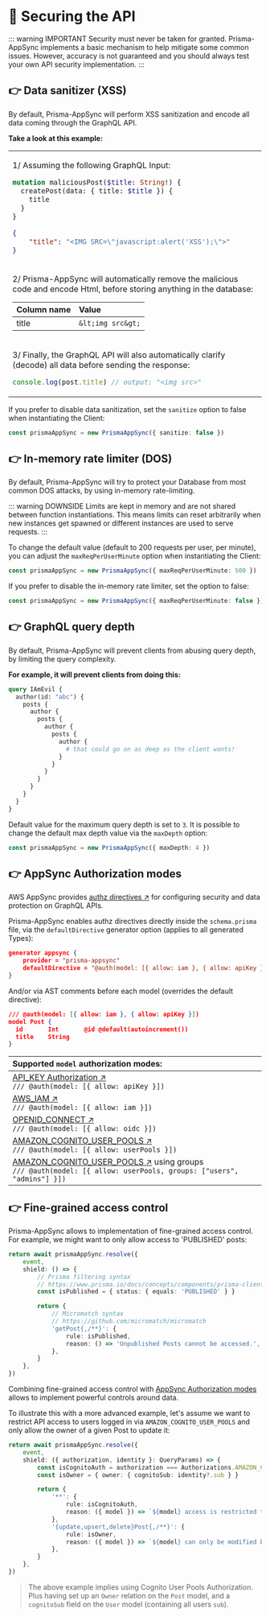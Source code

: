 # 🚨 Securing the API

::: warning IMPORTANT
Security must never be taken for granted. Prisma-AppSync implements a basic mechanism to help mitigate some common issues. However, accuracy is not guaranteed and you should always test your own API security implementation.
:::

## 👉 Data sanitizer (XSS)

By default, Prisma-AppSync will perform XSS sanitization and encode all data coming through the GraphQL API.

**Take a look at this example:**

<table><tr><td width="800px">

1/ Assuming the following GraphQL Input:

```graphql
mutation maliciousPost($title: String!) {
  createPost(data: { title: $title }) {
    title
  }
}
```

```json
{
    "title": "<IMG SRC=\"javascript:alert('XSS');\">"
}
```

</td></tr><tr><td>

2/ Prisma-AppSync will automatically remove the malicious code and encode Html, before storing anything in the database:

| Column name | Value |
| ------------- |:-------------|
| title | `&lt;img src&gt;` |

</td></tr><tr><td>

3/ Finally, the GraphQL API will also automatically clarify (decode) all data before sending the response:

```ts
console.log(post.title) // output: "<img src>"
```

</td></tr></table>

If you prefer to disable data sanitization, set the `sanitize` option to false when instantiating the Client:

```ts
const prismaAppSync = new PrismaAppSync({ sanitize: false })
```

## 👉 In-memory rate limiter (DOS)

By default, Prisma-AppSync will try to protect your Database from most common DOS attacks, by using in-memory rate-limiting.

::: warning DOWNSIDE
Limits are kept in memory and are not shared between function instantiations. This means limits can reset arbitrarily when new instances get spawned or different instances are used to serve requests.
:::

To change the default value (default to 200 requests per user, per minute), you can adjust the `maxReqPerUserMinute` option when instantiating the Client:

```ts
const prismaAppSync = new PrismaAppSync({ maxReqPerUserMinute: 500 })
```

If you prefer to disable the in-memory rate limiter, set the option to false:

```ts
const prismaAppSync = new PrismaAppSync({ maxReqPerUserMinute: false })
```

## 👉 GraphQL query depth

By default, Prisma-AppSync will prevent clients from abusing query depth, by limiting the query complexity.

**For example, it will prevent clients from doing this:**

```graphql
query IAmEvil {
  author(id: "abc") {
    posts {
      author {
        posts {
          author {
            posts {
              author {
                # that could go on as deep as the client wants!
              }
            }
          }
        }
      }
    }
  }
}
```

Default value for the maximum query depth is set to `3`. It is possible to change the default max depth value via the `maxDepth` option:

```ts
const prismaAppSync = new PrismaAppSync({ maxDepth: 4 })
```

## 👉 AppSync Authorization modes

AWS AppSync provides [authz directives ↗](https://docs.aws.amazon.com/appsync/latest/devguide/security-authz.html) for configuring security and data protection on GraphQL APIs.

Prisma-AppSync enables authz directives directly inside the `schema.prisma` file, via the `defaultDirective` generator option (applies to all generated Types):

```json
generator appsync {
    provider = "prisma-appsync"
    defaultDirective = "@auth(model: [{ allow: iam }, { allow: apiKey }])"
}
```

And/or via AST comments before each model (overrides the default directive):

```json
/// @auth(model: [{ allow: iam }, { allow: apiKey }])
model Post {
  id       Int       @id @default(autoincrement())
  title    String
}
```

| Supported `model` authorization modes: |
|:------------- |
| [API_KEY Authorization ↗](https://docs.aws.amazon.com/appsync/latest/devguide/security-authz.html#api-key-authorization)<br>`/// @auth(model: [{ allow: apiKey }])` |
| [AWS_IAM ↗](https://docs.aws.amazon.com/appsync/latest/devguide/security-authz.html#aws-iam-authorization)<br>`/// @auth(model: [{ allow: iam }])` |
| [OPENID_CONNECT ↗](https://docs.aws.amazon.com/appsync/latest/devguide/security-authz.html#openid-connect-authorization)<br>`/// @auth(model: [{ allow: oidc }])` |
| [AMAZON_COGNITO_USER_POOLS ↗](https://docs.aws.amazon.com/appsync/latest/devguide/security-authz.html#amazon-cognito-user-pools-authorization)<br>`/// @auth(model: [{ allow: userPools }])` |
| [AMAZON_COGNITO_USER_POOLS ↗](https://docs.aws.amazon.com/appsync/latest/devguide/security-authz.html#amazon-cognito-user-pools-authorization) using groups<br>`/// @auth(model: [{ allow: userPools, groups: ["users", "admins"] }])`<br> |

## 👉 Fine-grained access control

Prisma-AppSync allows to implementation of fine-grained access control. For example, we might want to only allow access to 'PUBLISHED' posts:

```ts
return await prismaAppSync.resolve({
    event,
    shield: () => {
        // Prisma filtering syntax
        // https://www.prisma.io/docs/concepts/components/prisma-client/filtering-and-sorting
        const isPublished = { status: { equals: 'PUBLISHED' } }

        return {
            // Micromatch syntax
            // https://github.com/micromatch/micromatch
            'getPost{,/**}': {
                rule: isPublished,
                reason: () => 'Unpublished Posts cannot be accessed.',
            },
        }
    },
})
```

Combining fine-grained access control with [AppSync Authorization modes](#👉-appsync-authorization-modes) allows to implement powerful controls around data.

To illustrate this with a more advanced example, let's assume we want to restrict API access to users logged in via `AMAZON_COGNITO_USER_POOLS` and only allow the owner of a given Post to update it:

```ts
return await prismaAppSync.resolve({
    event,
    shield: ({ authorization, identity }: QueryParams) => {
        const isCognitoAuth = authorization === Authorizations.AMAZON_COGNITO_USER_POOLS
        const isOwner = { owner: { cognitoSub: identity?.sub } }

        return {
            '**': {
                rule: isCognitoAuth,
                reason: ({ model }) => `${model} access is restricted to logged-in users.`,
            },
            '{update,upsert,delete}Post{,/**}': {
                rule: isOwner,
                reason: ({ model }) => `${model} can only be modified by their owner.`,
            },
        }
    },
})
```

 > The above example implies using Cognito User Pools Authorization. Plus having set up an `Owner` relation on the `Post` model, and a `cognitoSub` field on the `User` model (containing all users `sub`).
